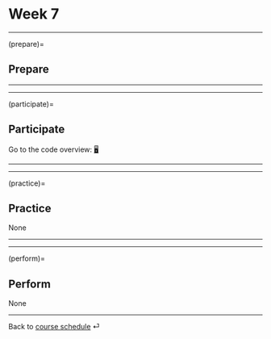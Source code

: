 # Week 7


---

(prepare)=
## Prepare



---

---


(participate)=
## Participate


Go to the code overview: [🖥](../code/code-overview.md)



---

---


(practice)=
## Practice

None


---

---

(perform)=
## Perform

None

---

Back to [course schedule](../docs/course-schedule.md) ⏎
